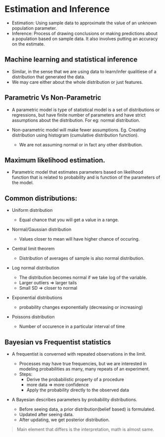 # Estimation and Inference

- Estimation: Using sample data to approximate the value of an unknown population parameter.
- Inference: Process of drawing conclusions or making predictions about a population based on sample data. It also involves putting an accuracy on the estimate.

## Machine learning and statistical inference

- Similar, in the sense that we are using data to learn/infer qualitiese of a distribution that generated the data.
- We may care either about the whole distribution or just features.

## Parametric Vs Non-Parametric

- A parametric model is type of statistical model is a set of distributions or regressions, but have finite number of parameters and have strict assumptions about the distribution. For eg: normal distribution.

- Non-parametric model will make fewer assumptions. Eg. Creating distribution using histogram (cumulative distribution function).
    - We are not assuming normal or in fact any other distribution.

## Maximum likelihood estimation.

- Parametric model that estimates parameters based on likelihood function that is related to probability and is function of the parameters of the model.

## Common distributions:

- Uniform distribution
    - Equal chance that you will get a value in a range.

- Normal/Gaussian distribution 
    - Values closer to mean will have higher chance of occuring.

- Central limit theorem
    - Distribution of averages of sample is also normal distribution.

- Log normal distribution
    - The distribution becomes normal if we take log of the variable.
    - Larger outliers => larger tails
    - Small SD => closer to normal

- Exponential distributions
    - probability changes exponentially (decreasing or increasing)

- Poissons distribution
    - Number of occurence in a particular interval of time

## Bayesian vs Frequentist statistics

- A frequentist is converned with repeated observations in the limit.
    - Processes may have true frequencies, but we are interested in modeling probabilities as many, many repeats of an experiment.
    - Steps:
        - Derive the probabilistic property of a procedure
        - more data => more confidence
        - Apply the probability directly to the observed data
    
- A Bayesian describes parameters by probability distributions.
    - Before seeing data, a prior distribution(belief based) is formulated.
    - Updated after seeing data.
    - After updating, we get posterior distribution.

> Main element that differs is the interpretation, math is almost same.